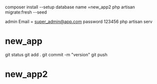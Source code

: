 composer install
--setup database  name =new_app2
php artisan migrate:fresh --seed

admin Email =
super_admin@app.com
password
123456
php artisan serv



# new_app
git status
git add .
git commit -m "version"
git push
# new_app2

